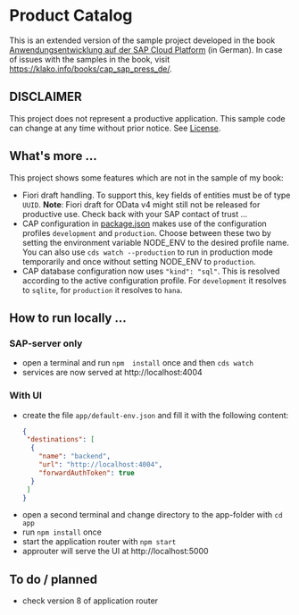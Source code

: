 # Product Catalog

This is an extended version of the sample project developed in the book [Anwendungsentwicklung auf der SAP Cloud Platform](https://www.rheinwerk-verlag.de/anwendungsentwicklung-auf-der-sap-cloud-platform-das-sap-cloud-application-programming-model/) (in German). In case of issues with the samples in the book, visit https://klako.info/books/cap_sap_press_de/.


## DISCLAIMER
This project does not represent a productive application. This sample code can change at any time without prior notice. See [License](./LICENSE).

## What's more ...
This project shows some features which are not in the sample of my book:
+ Fiori draft handling. To support this, key fields of entities must be of type ``UUID``. **Note**: Fiori draft for OData v4 might still not be released for productive use. Check back with your SAP contact of trust ...
+ CAP configuration in [package.json](/package.json) makes use of the configuration profiles ``development`` and ``production``. Choose between these two by setting the environment variable NODE_ENV to the desired profile name. You can also use ``cds watch --production`` to run in production mode temporarily and once without setting NODE_ENV to ``production``.
+ CAP database configuration now uses ``"kind": "sql"``. This is resolved according to the active configuration profile. For ``development`` it resolves to ``sqlite``, for ``production`` it resolves to ``hana``.

## How to run locally ...

### SAP-server only
+ open a terminal and run ``npm  install`` once and then ``cds watch``
+ services are now served at http://localhost:4004

### With UI
+ create the file ``app/default-env.json`` and fill it with the following content:
  ```json
  {
   "destinations": [
    {
      "name": "backend",
      "url": "http://localhost:4004",
      "forwardAuthToken": true
    }
   ]
  }
  ```
+ open a second terminal and change directory to the app-folder with ``cd app``
+ run ``npm install`` once
+ start the application router with ``npm start``
+ approuter will serve the UI at http://localhost:5000

## To do / planned
+ check version 8 of application router
